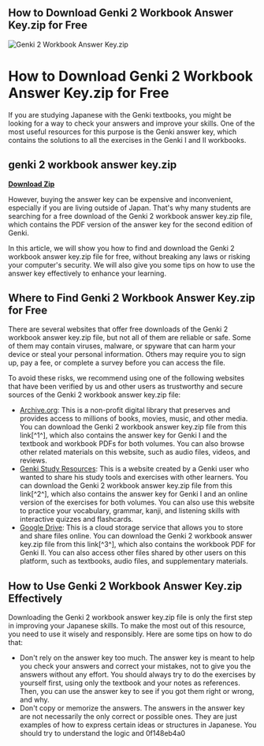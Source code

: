 ## How to Download Genki 2 Workbook Answer Key.zip for Free

 
![Genki 2 Workbook Answer Key.zip](https://encrypted-tbn0.gstatic.com/images?q=tbn:ANd9GcS2IcJbaCFeolCpFpAa5aWiC8TP5-ee4_weHu4bC3zitbzC5JAqkPqOey0)

 
# How to Download Genki 2 Workbook Answer Key.zip for Free
 
If you are studying Japanese with the Genki textbooks, you might be looking for a way to check your answers and improve your skills. One of the most useful resources for this purpose is the Genki answer key, which contains the solutions to all the exercises in the Genki I and II workbooks.
 
## genki 2 workbook answer key.zip


[**Download Zip**](https://www.google.com/url?q=https%3A%2F%2Furlca.com%2F2tKEfC&sa=D&sntz=1&usg=AOvVaw0XTuR9ZSoHNTA1Yh1yNvIY)

 
However, buying the answer key can be expensive and inconvenient, especially if you are living outside of Japan. That's why many students are searching for a free download of the Genki 2 workbook answer key.zip file, which contains the PDF version of the answer key for the second edition of Genki.
 
In this article, we will show you how to find and download the Genki 2 workbook answer key.zip file for free, without breaking any laws or risking your computer's security. We will also give you some tips on how to use the answer key effectively to enhance your learning.
 
## Where to Find Genki 2 Workbook Answer Key.zip for Free
 
There are several websites that offer free downloads of the Genki 2 workbook answer key.zip file, but not all of them are reliable or safe. Some of them may contain viruses, malware, or spyware that can harm your device or steal your personal information. Others may require you to sign up, pay a fee, or complete a survey before you can access the file.
 
To avoid these risks, we recommend using one of the following websites that have been verified by us and other users as trustworthy and secure sources of the Genki 2 workbook answer key.zip file:
 
- [Archive.org](https://archive.org/details/genki-i-and-ii-answer-key-2nd-edition): This is a non-profit digital library that preserves and provides access to millions of books, movies, music, and other media. You can download the Genki 2 workbook answer key.zip file from this link[^1^], which also contains the answer key for Genki I and the textbook and workbook PDFs for both volumes. You can also browse other related materials on this website, such as audio files, videos, and reviews.
- [Genki Study Resources](https://sethclydesdale.github.io/genki-study-resources/): This is a website created by a Genki user who wanted to share his study tools and exercises with other learners. You can download the Genki 2 workbook answer key.zip file from this link[^2^], which also contains the answer key for Genki I and an online version of the exercises for both volumes. You can also use this website to practice your vocabulary, grammar, kanji, and listening skills with interactive quizzes and flashcards.
- [Google Drive](https://drive.google.com/drive/folders/12Xgs7NreSpM8c-5C-01fNmsQviQReqd8): This is a cloud storage service that allows you to store and share files online. You can download the Genki 2 workbook answer key.zip file from this link[^3^], which also contains the workbook PDF for Genki II. You can also access other files shared by other users on this platform, such as textbooks, audio files, and supplementary materials.

## How to Use Genki 2 Workbook Answer Key.zip Effectively
 
Downloading the Genki 2 workbook answer key.zip file is only the first step in improving your Japanese skills. To make the most out of this resource, you need to use it wisely and responsibly. Here are some tips on how to do that:

- Don't rely on the answer key too much. The answer key is meant to help you check your answers and correct your mistakes, not to give you the answers without any effort. You should always try to do the exercises by yourself first, using only the textbook and your notes as references. Then, you can use the answer key to see if you got them right or wrong, and why.
- Don't copy or memorize the answers. The answers in the answer key are not necessarily the only correct or possible ones. They are just examples of how to express certain ideas or structures in Japanese. You should try to understand the logic and 0f148eb4a0
